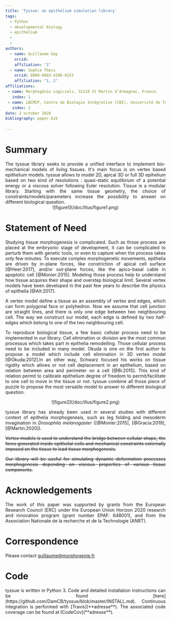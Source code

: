 ```yaml
---
title: 'Tyssue: an epithelium simulation library'
tags:
  - Python
  - developmental biology
  - epithelium
  -
  -
authors:
  - name: Guillaume Gay
    orcid:
    affiliation: "1"
  - name: Sophie Theis
    orcid: 0000-0003-4206-8153
    affiliation: "1, 2"
affiliations:
 - name: Morphogénie Logiciels, 32110 St Martin d’Armagnac, France.
   index: 1
 - name: LBCMCP, Centre de Biologie Intégrative (CBI), Université de Toulouse, CNRS, UPS, Toulouse 31062, France.
   index: 2
date: 2 october 2020
bibliography: paper.bib

---
```

# Summary
<div align="justify">
The tyssue library seeks to provide a unified interface to implement bio-mechanical models of living tissues. It's main focus is on vertex based epithelium models. tyssue allows to model 2D, apical 3D or full 3D epihelium based on two kind of resolutions : quasi-static equilibrium of a potential energy or a viscous solver following Euler resolution. Tissue is a modular library. Starting with the same tissue geometry, the choice of constraints/models/parameters increase the possibility to answer on different biological question.

<center>
![figure1](/doc/illus/figure1.png)
</center>


</div>

# Statement of Need
<div align="justify">
Studying tissue morphogenesis is complicated. Such as those process are placed at the embryonic stage of development, it can be complicated to perturb them with genetic tools, or even to capture when the process takes only few minutes. To execute complex morphogenetic movements, epithelia are driven by in-plane forces, like constriction of apical cell surface [@Heer:2017], and/or out-plane forces, like the apico-basal cable in apoptotic cell [@Monier:2015]. Modeling those process  help to understand how tissue acquires their shape and overstep biological limit. Several vertex models have been developed in the past few years to describe the physics of epithelia [@Alt:2017].

A vertex model define a tissue as an assembly of vertex and edges, which can form polygonal face or polyhedron. Now we assume that cell junction are straight lines, and there is only one edge between two neighbouring cell. The way we construct our model, each edge is defined by two half-edges which belong to one of the two neighbouring cell.

To reproduce biological tissue, a few basic cellular process need to be implemented in our library. Cell elimination or division are the most commun processus which takes part in epithelia remodelling. Those cellular process need to be included in many model. Okuda is one on the first author to propose a model which include cell elimination in 3D vertex model [@Okuda:2012].In an other way, Schwarz focused his works on tissue rigidity which allows or not cell deplacement in an epithelium, based on relation between area and perimeter on a cell [@Bi:2015]. This kind of relation permit to calibrate epithelium degree of freedom to permit/facilitate to one cell to move in the tissue or not. tyssue combine all those piece of puzzle to propose the most versatile model to answer to different biological question.

<center>
![figure2](/doc/illus/figure2.png)
</center>

tyssue library has already been used in several studies with different context of epithelia morphogenesis, such as leg folding and mesoderm invagination in *Drosophila melanogaster* ([@Monier:2015], [@Gracia:2019], [@Martin:2020]).

~~Vertex models is used to understand the bridge between cellular shape, the fores generated inside epithelial cells and mechanical constraints externally imposed on the tissue to lead tissue morphogenesis.~~

~~Our library will be useful for simulating dynamic deformation processes morphogenesis depending on viscous properties of various tissue components.~~
</div>

# Acknowledgements
<div align="justify">
The work of this paper was supported by grants from the European Research Council (ERC) under the European Union Horizon 2020 research and innovation program (grant number EPAF: 648001), and from the Association Nationale de la recherche et de la Technologie (ANRT).
</div>

# Correspondence
Please contact guillaume@morphogenie.fr

# Code
<div align="justify">
tyssue is written in Python 3. Code and detailed installation instructions can be found [here](https://github.com/DamCB/tyssue/blob/master/INSTALL.md). Continuous integration is performed with [Travis](**adresse**). The associated code coverage can be found at [CodeCov](**adresse**).
</div>

